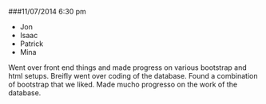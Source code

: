 ###11/07/2014
6:30 pm

* Jon
* Isaac
* Patrick
* Mina

Went over front end things and made progress on various bootstrap and html setups. Breifly went over coding of the database. Found a combination of bootstrap that we liked. Made mucho progresso on the work of the database.